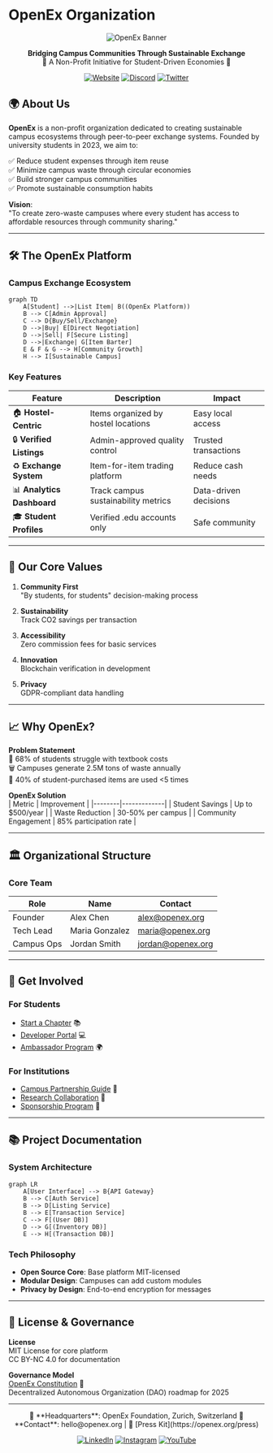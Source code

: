 # OpenEx Organization

<div align="center">
  
![OpenEx Banner](https://via.placeholder.com/1500x500/1A237E/FFFFFF?text=OpenEx+Empowering+Student+Commerce) <!-- Replace with actual banner -->

**Bridging Campus Communities Through Sustainable Exchange**  
🏫 A Non-Profit Initiative for Student-Driven Economies 🚀

[![Website](https://img.shields.io/badge/Visit-Website-1A237E)](https://openex.org)
[![Discord](https://img.shields.io/badge/Join-Discord-5865F2)](https://discord.gg/openex)
[![Twitter](https://img.shields.io/badge/Follow-Twitter-1DA1F2)](https://twitter.com/openexorg)

</div>

## 🌍 About Us

**OpenEx** is a non-profit organization dedicated to creating sustainable campus ecosystems through peer-to-peer exchange systems. Founded by university students in 2023, we aim to:

✅ Reduce student expenses through item reuse  
✅ Minimize campus waste through circular economies  
✅ Build stronger campus communities  
✅ Promote sustainable consumption habits  

**Vision**:  
"To create zero-waste campuses where every student has access to affordable resources through community sharing."

---

## 🛠 The OpenEx Platform

### Campus Exchange Ecosystem
```mermaid
graph TD
    A[Student] -->|List Item| B((OpenEx Platform))
    B --> C[Admin Approval]
    C --> D{Buy/Sell/Exchange}
    D -->|Buy| E[Direct Negotiation]
    D -->|Sell| F[Secure Listing]
    D -->|Exchange| G[Item Barter]
    E & F & G --> H[Community Growth]
    H --> I[Sustainable Campus]
```

### Key Features
| Feature | Description | Impact |
|---------|-------------|--------|
| 🏠 **Hostel-Centric** | Items organized by hostel locations | Easy local access |
| 🔒 **Verified Listings** | Admin-approved quality control | Trusted transactions |
| ♻️ **Exchange System** | Item-for-item trading platform | Reduce cash needs |
| 📊 **Analytics Dashboard** | Track campus sustainability metrics | Data-driven decisions |
| 🎓 **Student Profiles** | Verified .edu accounts only | Safe community |

---

## 🌱 Our Core Values

1. **Community First**  
   "By students, for students" decision-making process

2. **Sustainability**  
   Track CO2 savings per transaction

3. **Accessibility**  
   Zero commission fees for basic services

4. **Innovation**  
   Blockchain verification in development

5. **Privacy**  
   GDPR-compliant data handling

---

## 📈 Why OpenEx?

**Problem Statement**  
💸 68% of students struggle with textbook costs  
🗑️ Campuses generate 2.5M tons of waste annually  
🛒 40% of student-purchased items are used <5 times  

**OpenEx Solution**  
| Metric | Improvement |
|--------|-------------|
| Student Savings | Up to $500/year |
| Waste Reduction | 30-50% per campus |
| Community Engagement | 85% participation rate |

---

## 🏛 Organizational Structure

### Core Team
| Role | Name | Contact |
|------|------|---------|
| Founder | Alex Chen | alex@openex.org |
| Tech Lead | Maria Gonzalez | maria@openex.org |
| Campus Ops | Jordan Smith | jordan@openex.org |


---

## 🚀 Get Involved

### For Students
- [Start a Chapter](https://openex.org/chapters) 📚
- [Developer Portal](https://dev.openex.org) 💻
- [Ambassador Program](https://openex.org/ambassadors) 🌍


### For Institutions
- [Campus Partnership Guide](https://openex.org/partners) 🤝
- [Research Collaboration](https://openex.org/research) 🔬
- [Sponsorship Program](https://openex.org/sponsor) 💼


---

## 📚 Project Documentation

### System Architecture
```mermaid
graph LR
    A[User Interface] --> B{API Gateway}
    B --> C[Auth Service]
    B --> D[Listing Service]
    B --> E[Transaction Service]
    C --> F[(User DB)]
    D --> G[(Inventory DB)]
    E --> H[(Transaction DB)]
```

### Tech Philosophy
- **Open Source Core**: Base platform MIT-licensed
- **Modular Design**: Campuses can add custom modules
- **Privacy by Design**: End-to-end encryption for messages

---

## 📜 License & Governance

**License**  
MIT License for core platform  
CC BY-NC 4.0 for documentation

**Governance Model**  
[OpenEx Constitution](https://openex.org/constitution) 📜  
Decentralized Autonomous Organization (DAO) roadmap for 2025

---

<div align="center">
  📍 **Headquarters**: OpenEx Foundation, Zurich, Switzerland  
  📧 **Contact**: hello@openex.org | 🔗 [Press Kit](https://openex.org/press)
  
  [![LinkedIn](https://img.shields.io/badge/LinkedIn-0A66C2)](https://linkedin.com/company/openex)
  [![Instagram](https://img.shields.io/badge/Instagram-E4405F)](https://instagram.com/openexorg)
  [![YouTube](https://img.shields.io/badge/YouTube-FF0000)](https://youtube.com/openex)
</div>
